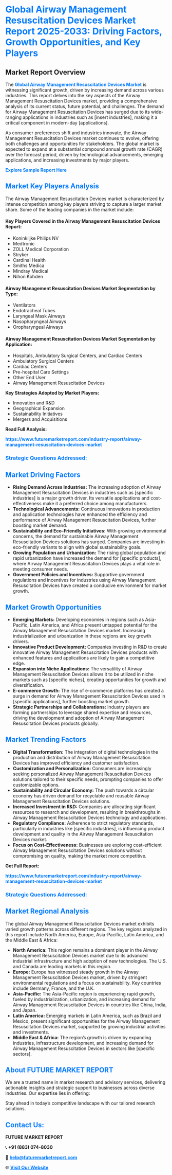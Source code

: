 <h1 style="color: #007BFF;">Global Airway Management Resuscitation Devices Market Report 2025-2033: Driving Factors, Growth Opportunities, and Key Players</h1>

<section id="overview">
<h2>Market Report Overview</h2>
<p>The <a href="https://www.futuremarketreport.com/industry-report/airway-management-resuscitation-devices-market" style="color: #007BFF; text-decoration: none;"><strong>Global Airway Management Resuscitation Devices Market</strong></a> is witnessing significant growth, driven by increasing demand across various industries. This report delves into the key aspects of the Airway Management Resuscitation Devices market, providing a comprehensive analysis of its current status, future potential, and challenges. The demand for Airway Management Resuscitation Devices has surged due to its wide-ranging applications in industries such as [insert industries], making it a critical component in modern-day [applications].</p>
<p>As consumer preferences shift and industries innovate, the Airway Management Resuscitation Devices market continues to evolve, offering both challenges and opportunities for stakeholders. The global market is expected to expand at a substantial compound annual growth rate (CAGR) over the forecast period, driven by technological advancements, emerging applications, and increasing investments by major players.</p>
</section>

<section id="overview">
<p><a href="https://www.futuremarketreport.com/request-sample/reportId=127433" style="color: #007BFF; text-decoration: none;"><strong>Explore Sample Report Here</strong></a></p>
</section>

<section id="key-players">
<h2 style="color: #007BFF;">Market Key Players Analysis</h2>
<p>The Airway Management Resuscitation Devices market is characterized by intense competition among key players striving to capture a larger market share. Some of the leading companies in the market include:</p>
<h4>Key Players Covered in the Airway Management Resuscitation Devices Report:</h4>
<ul><li>Koninklijke Philips NV</li><li>Medtronic</li><li>ZOLL Medical Corporation</li><li>Stryker</li><li>Cardinal Health</li><li>Smiths Medica</li><li>Mindray Medical</li><li>Nihon Kohden</li></ul>
<h4>Airway Management Resuscitation Devices Market Segmentation by Type:</h4>
<ul><li>Ventilators</li><li>Endotracheal Tubes</li><li>Laryngeal Mask Airways</li><li>Nasopharyngeal Airways</li><li>Oropharyngeal Airways</li></ul>

<h4>Airway Management Resuscitation Devices Market Segmentation by Application:</h4>
<ul><li>Hospitals, Ambulatory Surgical Centers, and Cardiac Centers</li><li>Ambulatory Surgical Centers</li><li>Cardiac Centers</li><li>Pre-hospital Care Settings</li><li>Other End User</li><li>Airway Management Resuscitation Devices</li></ul>
<p><strong>Key Strategies Adopted by Market Players:</strong></p>
<ul>
<li>Innovation and R&D</li>
<li>Geographical Expansion</li>
<li>Sustainability Initiatives</li>
<li>Mergers and Acquisitions</li>
</ul>
</section>

<section>
<p><strong>Read Full Analysis: </strong></p><a href="https://www.futuremarketreport.com/industry-report/airway-management-resuscitation-devices-market" style="color: #007BFF; text-decoration: none;"><strong>https://www.futuremarketreport.com/industry-report/airway-management-resuscitation-devices-market</strong></a>
<h3 style="color: #007BFF;">Strategic Questions Addressed:</h3>
</section>

<section id="driving-factors">
<h2 style="color: #007BFF;">Market Driving Factors</h2>
<ul>
<li><strong>Rising Demand Across Industries:</strong> The increasing adoption of Airway Management Resuscitation Devices in industries such as [specific industries] is a major growth driver. Its versatile applications and cost-effectiveness make it a preferred choice among manufacturers.</li>
<li><strong>Technological Advancements:</strong> Continuous innovations in production and application technologies have enhanced the efficiency and performance of Airway Management Resuscitation Devices, further boosting market demand.</li>
<li><strong>Sustainability and Eco-Friendly Initiatives:</strong> With growing environmental concerns, the demand for sustainable Airway Management Resuscitation Devices solutions has surged. Companies are investing in eco-friendly variants to align with global sustainability goals.</li>
<li><strong>Growing Population and Urbanization:</strong> The rising global population and rapid urbanization have increased the demand for [specific products], where Airway Management Resuscitation Devices plays a vital role in meeting consumer needs.</li>
<li><strong>Government Policies and Incentives:</strong> Supportive government regulations and incentives for industries using Airway Management Resuscitation Devices have created a conducive environment for market growth.</li>
</ul>
</section>

<section id="growth-opportunities">
<h2 style="color: #007BFF;">Market Growth Opportunities</h2>
<ul>
<li><strong>Emerging Markets:</strong> Developing economies in regions such as Asia-Pacific, Latin America, and Africa present untapped potential for the Airway Management Resuscitation Devices market. Increasing industrialization and urbanization in these regions are key growth drivers.</li>
<li><strong>Innovative Product Development:</strong> Companies investing in R&D to create innovative Airway Management Resuscitation Devices products with enhanced features and applications are likely to gain a competitive edge.</li>
<li><strong>Expansion into Niche Applications:</strong> The versatility of Airway Management Resuscitation Devices allows it to be utilized in niche markets such as [specific niches], creating opportunities for growth and diversification.</li>
<li><strong>E-commerce Growth:</strong> The rise of e-commerce platforms has created a surge in demand for Airway Management Resuscitation Devices used in [specific applications], further boosting market growth.</li>
<li><strong>Strategic Partnerships and Collaborations:</strong> Industry players are forming partnerships to leverage shared expertise and resources, driving the development and adoption of Airway Management Resuscitation Devices products globally.</li>
</ul>
</section>

<section id="trending-factors">
<h2 style="color: #007BFF;">Market Trending Factors</h2>
<ul>
<li><strong>Digital Transformation:</strong> The integration of digital technologies in the production and distribution of Airway Management Resuscitation Devices has improved efficiency and customer satisfaction.</li>
<li><strong>Customization and Personalization:</strong> Consumers are increasingly seeking personalized Airway Management Resuscitation Devices solutions tailored to their specific needs, prompting companies to offer customizable options.</li>
<li><strong>Sustainability and Circular Economy:</strong> The push towards a circular economy has driven demand for recyclable and reusable Airway Management Resuscitation Devices solutions.</li>
<li><strong>Increased Investment in R&D:</strong> Companies are allocating significant resources to research and development, resulting in breakthroughs in Airway Management Resuscitation Devices technology and applications.</li>
<li><strong>Regulatory Compliance:</strong> Adherence to strict regulatory standards, particularly in industries like [specific industries], is influencing product development and quality in the Airway Management Resuscitation Devices market.</li>
<li><strong>Focus on Cost-Effectiveness:</strong> Businesses are exploring cost-efficient Airway Management Resuscitation Devices solutions without compromising on quality, making the market more competitive.</li>
</ul>
</section>

<section>
<p><strong>Get Full Report: </strong></p><a href="https://www.futuremarketreport.com/industry-report/airway-management-resuscitation-devices-market" style="color: #007BFF; text-decoration: none;"><strong>https://www.futuremarketreport.com/industry-report/airway-management-resuscitation-devices-market</strong></a>
<h3 style="color: #007BFF;">Strategic Questions Addressed:</h3>
</section>


<section id="regional-analysis">
<h2 style="color: #007BFF;">Market Regional Analysis</h2>
<p>The global Airway Management Resuscitation Devices market exhibits varied growth patterns across different regions. The key regions analyzed in this report include North America, Europe, Asia-Pacific, Latin America, and the Middle East & Africa:</p>
<ul>
<li><strong>North America:</strong> This region remains a dominant player in the Airway Management Resuscitation Devices market due to its advanced industrial infrastructure and high adoption of new technologies. The U.S. and Canada are leading markets in this region.</li>
<li><strong>Europe:</strong> Europe has witnessed steady growth in the Airway Management Resuscitation Devices market, driven by stringent environmental regulations and a focus on sustainability. Key countries include Germany, France, and the U.K.</li>
<li><strong>Asia-Pacific:</strong> The Asia-Pacific region is experiencing rapid growth, fueled by industrialization, urbanization, and increasing demand for Airway Management Resuscitation Devices in countries like China, India, and Japan.</li>
<li><strong>Latin America:</strong> Emerging markets in Latin America, such as Brazil and Mexico, present significant opportunities for the Airway Management Resuscitation Devices market, supported by growing industrial activities and investments.</li>
<li><strong>Middle East & Africa:</strong> The region’s growth is driven by expanding industries, infrastructure development, and increasing demand for Airway Management Resuscitation Devices in sectors like [specific sectors].</li>
</ul>
</section>

<footer>
<h2 style="color: #007BFF;">About FUTURE MARKET REPORT</h2>
<p>We are a trusted name in market research and advisory services, delivering actionable insights and strategic support to businesses across diverse industries. Our expertise lies in offering:</p>

<p>Stay ahead in today’s competitive landscape with our tailored research solutions.</p>

<h2 style="color: #007BFF;">Contact Us:</h2>
<p><strong>FUTURE MARKET REPORT</strong></p>
<p>📞 <strong>+91 (883) 074-8030</strong></p>
<p>📧 <strong><a href="mailto:help@futuremarketreport.com" style="color: #007BFF;">help@futuremarketreport.com</a></strong></p>
<p>🌐 <strong><a href="https://www.futuremarketreport.com/" style="color: #007BFF;">Visit Our Website</a></strong></p>
</footer>